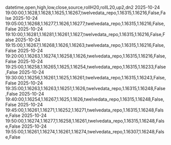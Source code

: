 datetime,open,high,low,close,source,rollH20,rollL20,up2,dn2
2025-10-24 19:00:00,1.1628,1.1628,1.1625,1.16267,twelvedata_repo,1.16315,1.16216,False,False
2025-10-24 19:05:00,1.16268,1.16277,1.1626,1.16277,twelvedata_repo,1.16315,1.16216,False,False
2025-10-24 19:10:00,1.16281,1.16281,1.16261,1.1627,twelvedata_repo,1.16315,1.16216,False,False
2025-10-24 19:15:00,1.16267,1.16268,1.1626,1.16263,twelvedata_repo,1.16315,1.16216,False,False
2025-10-24 19:20:00,1.16263,1.16274,1.16258,1.1626,twelvedata_repo,1.16315,1.16216,False,False
2025-10-24 19:25:00,1.16258,1.16265,1.1625,1.16254,twelvedata_repo,1.16315,1.16233,False,False
2025-10-24 19:30:00,1.16256,1.16261,1.1625,1.16261,twelvedata_repo,1.16315,1.16243,False,False
2025-10-24 19:35:00,1.16263,1.16263,1.16251,1.1626,twelvedata_repo,1.16315,1.16248,False,False
2025-10-24 19:40:00,1.16254,1.16267,1.1625,1.1626,twelvedata_repo,1.16315,1.16248,False,False
2025-10-24 19:45:00,1.16261,1.16271,1.16252,1.16271,twelvedata_repo,1.16315,1.16248,False,False
2025-10-24 19:50:00,1.16274,1.16277,1.16258,1.16261,twelvedata_repo,1.16315,1.16248,False,False
2025-10-24 19:55:00,1.16261,1.16274,1.16261,1.16274,twelvedata_repo,1.16307,1.16248,False,False
